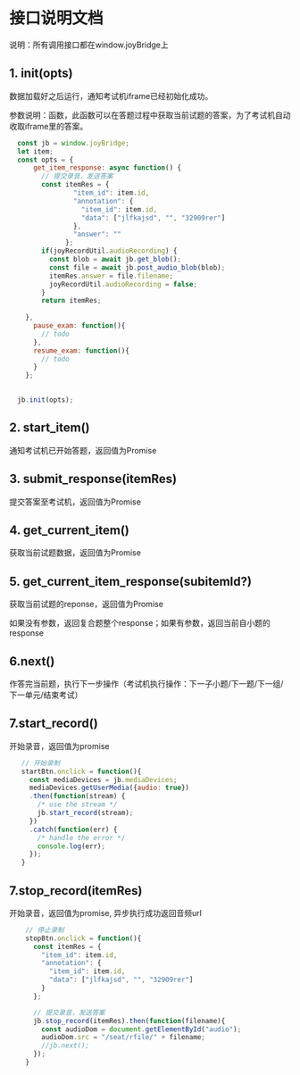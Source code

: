# 接口说明文档

 说明：所有调用接口都在window.joyBridge上

## 1. init(opts)

   数据加载好之后运行，通知考试机iframe已经初始化成功。

   参数说明：函数，此函数可以在答题过程中获取当前试题的答案，为了考试机自动收取iframe里的答案。

```js 
  const jb = window.joyBridge;
  let item;
  const opts = {
      get_item_response: async function() {
        // 提交录音，发送答案
        const itemRes = {
                "item_id": item.id,
                "annotation": { 
                  "item_id": item.id,
                  "data": ["jlfkajsd", "", "32909rer"]
                },
                "answer": ""
              };
        if(joyRecordUtil.audioRecording) {
          const blob = await jb.get_blob();
          const file = await jb.post_audio_blob(blob);
          itemRes.answer = file.filename;
          joyRecordUtil.audioRecording = false;
        }
        return itemRes;
      
    },
      pause_exam: function(){
        // todo
      },
      resume_exam: function(){
        // todo
      }
    };
    

  jb.init(opts);
```

## 2. start_item()
通知考试机已开始答题，返回值为Promise

## 3. submit_response(itemRes)

提交答案至考试机，返回值为Promise

## 4. get_current_item()

获取当前试题数据，返回值为Promise

## 5. get_current_item_response(subitemId?)

获取当前试题的reponse，返回值为Promise

如果没有参数，返回复合题整个response；如果有参数，返回当前自小题的response


## 6.next()

作答完当前题，执行下一步操作（考试机执行操作：下一子小题/下一题/下一组/下一单元/结束考试）

## 7.start_record()

 开始录音，返回值为promise
 ```js
    // 开始录制
    startBtn.onclick = function(){
      const mediaDevices = jb.mediaDevices;
      mediaDevices.getUserMedia({audio: true})
      .then(function(stream) {
        /* use the stream */
        jb.start_record(stream);
      })
      .catch(function(err) {
        /* handle the error */
        console.log(err);
      });
    }
 ```

## 7.stop_record(itemRes)

 开始录音，返回值为promise, 异步执行成功返回音频url

```js
    // 停止录制
    stopBtn.onclick = function(){
      const itemRes = {
        "item_id": item.id,
        "annotation": { 
          "item_id": item.id,
          "data": ["jlfkajsd", "", "32909rer"]
        }
      };

      // 提交录音，发送答案
      jb.stop_record(itemRes).then(function(filename){
        const audioDom = document.getElementById("audio");
        audioDom.src = "/seat/rfile/" + filename;
        //jb.next();
      });
    }
```